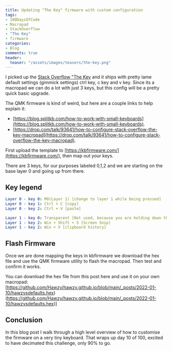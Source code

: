 ```yaml
---
title: Updating "The Key" firmware with custom configuration
tags:
- 100DaysOfCode
- Macropad
- StackOverflow
- "The Key"
- firmware
categories:
- Blog
comments: true
header:
  teaser: "/assets/images/teasers/the-key.png"
---
```


I picked up the [Stack Overflow "The Key](https://stackoverflow.blog/2021/03/31/the-key-copy-paste/) and it ships with pretty lame default settings (gimmick settings) ctrl key, c key and v key.  Since its a macropad we can do a lot with just 3 keys, but this config will be a pretty quick basic upgrade.

The QMK firmware is kind of weird, but here are a couple links to help explain it:

* [https://blog.splitkb.com/how-to-work-with-small-keyboards](https://blog.splitkb.com/how-to-work-with-small-keyboards).  
* [https://drop.com/talk/93641/how-to-configure-stack-overflow-the-key-macropad](https://drop.com/talk/93641/how-to-configure-stack-overflow-the-key-macropad).

First upload the template to [https://kbfirmware.com/](https://kbfirmware.com/), then map out your keys.  

There are 3 keys, for our purposes labeled 0,1,2 and we are starting on the base layer 0 and going up from there.

## Key legend

```yaml
Layer 0 - key 0: MO(Layer 1) [change to layer 1 while being pressed]
Layer 0 - key 1: Ctrl + C [copy]
Layer 0 - key 2: Ctrl + V [paste]

Layer 1 - key 0: Transparent [Not used, because you are holding down this key to get to this layer]
Layer 1 - key 2: Win + Shift + S [Screen Snip]
Layer 1 - key 2: Win + V [clipboard history]
```

## Flash Firmware

Once we are done mapping the keys in kbfirmware we download the hex file and use the QMK firmware utility to flash the macropad.  Then test and confirm it works.  

You can download the hex file from this post here and use it on your own macropad: [https://github.com/Hawzy/hawzy.github.io/blob/main/_posts/2022-01-10/hawzysdefaults.hex)(https://github.com/Hawzy/hawzy.github.io/blob/main/_posts/2022-01-10/hawzysdefaults.hex)]

## Conclusion

In this blog post I walk through a high level overview of how to customise the firmware on a very tiny keyboard.  That wraps up day 10 of 100, excited to have decimated this challenge, only 90% to go.